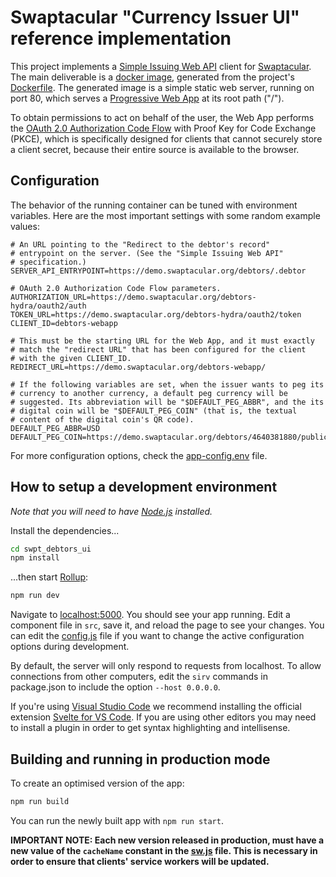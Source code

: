 # Swaptacular "Currency Issuer UI" reference implementation

This project implements a [Simple Issuing Web
API](https://swaptacular.github.io/public/docs/swpt_debtors/redoc.html)
client for [Swaptacular]. The main deliverable is a [docker image],
generated from the project's [Dockerfile](../master/Dockerfile). The
generated image is a simple static web server, running on port 80,
which serves a [Progressive Web App] at its root path ("/").

To obtain permissions to act on behalf of the user, the Web App
performs the [OAuth 2.0 Authorization Code Flow] with Proof Key for
Code Exchange (PKCE), which is specifically designed for clients that
cannot securely store a client secret, because their entire source is
available to the browser.


## Configuration

The behavior of the running container can be tuned with environment
variables. Here are the most important settings with some random
example values:

```shell
# An URL pointing to the "Redirect to the debtor's record"
# entrypoint on the server. (See the "Simple Issuing Web API"
# specification.)
SERVER_API_ENTRYPOINT=https://demo.swaptacular.org/debtors/.debtor

# OAuth 2.0 Authorization Code Flow parameters.
AUTHORIZATION_URL=https://demo.swaptacular.org/debtors-hydra/oauth2/auth
TOKEN_URL=https://demo.swaptacular.org/debtors-hydra/oauth2/token
CLIENT_ID=debtors-webapp

# This must be the starting URL for the Web App, and it must exactly
# match the "redirect URL" that has been configured for the client
# with the given CLIENT_ID.
REDIRECT_URL=https://demo.swaptacular.org/debtors-webapp/

# If the following variables are set, when the issuer wants to peg its
# currency to another currency, a default peg currency will be
# suggested. Its abbreviation will be "$DEFAULT_PEG_ABBR", and the its
# digital coin will be "$DEFAULT_PEG_COIN" (that is, the textual
# content of the digital coin's QR code).
DEFAULT_PEG_ABBR=USD
DEFAULT_PEG_COIN=https://demo.swaptacular.org/debtors/4640381880/public#swpt:4640381880
```

For more configuration options, check the
[app-config.env](../master/app-config.env) file.


## How to setup a development environment

*Note that you will need to have [Node.js](https://nodejs.org)
installed.*

Install the dependencies...

```bash
cd swpt_debtors_ui
npm install
```

...then start [Rollup](https://rollupjs.org):

```bash
npm run dev
```

Navigate to [localhost:5000](http://localhost:5000). You should see
your app running. Edit a component file in `src`, save it, and reload
the page to see your changes. You can edit the
[config.js](../master/public/config.js) file if you want to change the
active configuration options during development.

By default, the server will only respond to requests from
localhost. To allow connections from other computers, edit the `sirv`
commands in package.json to include the option `--host 0.0.0.0`.

If you're using [Visual Studio Code](https://code.visualstudio.com/)
we recommend installing the official extension [Svelte for VS
Code](https://marketplace.visualstudio.com/items?itemName=svelte.svelte-vscode). If
you are using other editors you may need to install a plugin in order
to get syntax highlighting and intellisense.


## Building and running in production mode

To create an optimised version of the app:

```bash
npm run build
```

You can run the newly built app with `npm run start`.

**IMPORTANT NOTE: Each new version released in production, must have a
new value of the `cacheName` constant in the
[sw.js](../master/public/sw.js) file. This is necessary in order to
ensure that clients' service workers will be updated.**


[Swaptacular]: https://swaptacular.github.io/overview
[docker image]: https://www.geeksforgeeks.org/what-is-docker-images/
[Progressive Web App]: https://developer.mozilla.org/en-US/docs/Web/Progressive_web_apps
[OAuth 2.0 Authorization Code Flow]: https://developer.okta.com/blog/2018/04/10/oauth-authorization-code-grant-type
